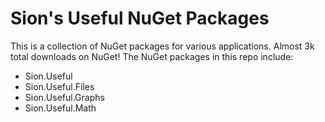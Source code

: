 # Sion's Useful NuGet Packages

This is a collection of NuGet packages for various applications. Almost 3k total downloads on NuGet!
The NuGet packages in this repo include:

- Sion.Useful
- Sion.Useful.Files
- Sion.Useful.Graphs
- Sion.Useful.Math
